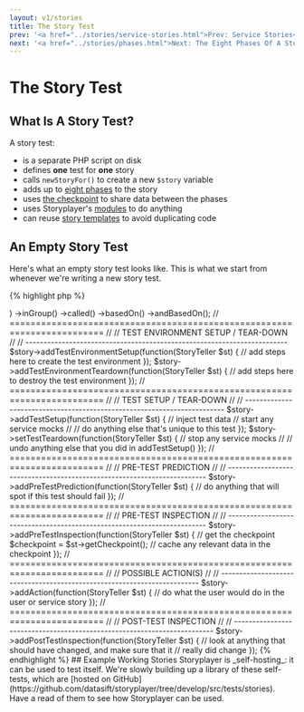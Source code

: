 ```yaml
---
layout: v1/stories
title: The Story Test
prev: '<a href="../stories/service-stories.html">Prev: Service Stories</a>'
next: '<a href="../stories/phases.html">Next: The Eight Phases Of A Story Test</a>'
---
```


# The Story Test

## What Is A Story Test?

A story test:

* is a separate PHP script on disk
* defines __one__ test for __one__ story
* calls `newStoryFor()` to create a new `$story` variable
* adds up to [eight phases](phases.html) to the story
* uses [the checkpoint](the-checkpoint.html) to share data between the phases
* uses Storyplayer's [modules](../modules/index.html) to do anything
* can reuse [story templates](story-templates.html) to avoid duplicating code

## An Empty Story Test

Here's what an empty story test looks like.  This is what we start from whenever we're writing a new story test.

{% highlight php %}
<?php

use DataSift\Storyplayer\PlayerLib\StoryTeller;

// ========================================================================
//
// STORY DETAILS
//
// ------------------------------------------------------------------------

$story = newStoryFor(<story category>)
         ->inGroup(<story group>)
         ->called(<story name>)
         ->basedOn(<story template>)
         ->andBasedOn(<another story template>);

// ========================================================================
//
// TEST ENVIRONMENT SETUP / TEAR-DOWN
//
// ------------------------------------------------------------------------

$story->addTestEnvironmentSetup(function(StoryTeller $st) {
    // add steps here to create the test environment
});

$story->addTestEnvironmentTeardown(function(StoryTeller $st) {
    // add steps here to destroy the test environment
});

// ========================================================================
//
// TEST SETUP / TEAR-DOWN
//
// ------------------------------------------------------------------------

$story->addTestSetup(function(StoryTeller $st) {
    // inject test data
    // start any service mocks
    //
    // do anything else that's unique to this test
});

$story->setTestTeardown(function(StoryTeller $st) {
    // stop any service mocks
    //
    // undo anything else that you did in addTestSetup()
});

// ========================================================================
//
// PRE-TEST PREDICTION
//
// ------------------------------------------------------------------------

$story->addPreTestPrediction(function(StoryTeller $st) {
    // do anything that will spot if this test should fail
});

// ========================================================================
//
// PRE-TEST INSPECTION
//
// ------------------------------------------------------------------------

$story->addPreTestInspection(function(StoryTeller $st) {
    // get the checkpoint
    $checkpoint = $st->getCheckpoint();

    // cache any relevant data in the checkpoint
});

// ========================================================================
//
// POSSIBLE ACTION(S)
//
// ------------------------------------------------------------------------

$story->addAction(function(StoryTeller $st) {
    // do what the user would do in the user or service story
});

// ========================================================================
//
// POST-TEST INSPECTION
//
// ------------------------------------------------------------------------

$story->addPostTestInspection(function(StoryTeller $st) {
    // look at anything that should have changed, and make sure that it
    // really did change
});
{% endhighlight %}

## Example Working Stories

Storyplayer is _self-hosting_: it can be used to test itself.

We're slowly building up a library of these self-tests, which are [hosted on GitHub](https://github.com/datasift/storyplayer/tree/develop/src/tests/stories).  Have a read of them to see how Storyplayer can be used.